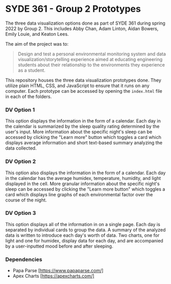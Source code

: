# SYDE 361 - Group 2 Prototypes

The three data visualization options done as part of SYDE 361 during spring 2022 by Group 2. This includes Abby Chan, Adam Linton, Aidan Bowers, Emily Louie, and Keaton Lees.

The aim of the project was to:

> Design and test a personal environmental monitoring system and data visualization/storytelling experience aimed at educating engineering students about their relationship to the environments they experience as a student.

This repository houses the three data visualization prototypes done. They utilize plain HTML, CSS, and JavaScript to ensure that it runs on any computer. Each prototype can be accessed by opening the `index.html` file in each of the folders.

### DV Option 1

This option displays the information in the form of a calendar. Each day in the calendar is summarized by the sleep quality rating determined by the user's input. More information about the specific night's sleep can be accessed by clicking the "Learn more" button which toggles a card which displays average information and short text-based summary analyzing the data collected.

### DV Option 2

This option also displays the information in the form of a calendar. Each day in the calendar has the average humidex, temperature, humidity, and light displayed in the cell. More granular information about the specific night's sleep can be accessed by clicking the "Learn more button" which toggles a card which displays line graphs of each environmental factor over the course of the night.

### DV Option 3

This option displays all of the information in on a single page. Each day is separated by individual cards to group the data. A summary of the analyzed data is written to introduce each day's worth of data. Two charts, one for light and one for humidex, display data for each day, and are accompanied by a user-inputted mood before and after sleeping.

### Dependencies

- Papa Parse [https://www.papaparse.com/]
- Apex Charts [https://apexcharts.com/]
